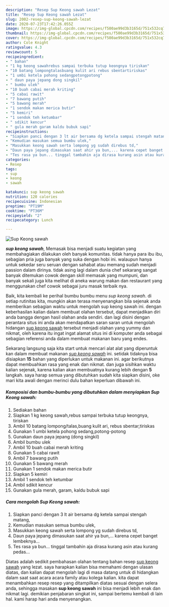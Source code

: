 ```yaml
---
description: "Resep Sup Keong sawah Lezat"
title: "Resep Sup Keong sawah Lezat"
slug: 2002-resep-sup-keong-sawah-lezat
date: 2020-07-23T17:42:26.055Z
image: https://img-global.cpcdn.com/recipes/f500ae99d3b3165d/751x532cq70/sup-keong-sawah-foto-resep-utama.jpg
thumbnail: https://img-global.cpcdn.com/recipes/f500ae99d3b3165d/751x532cq70/sup-keong-sawah-foto-resep-utama.jpg
cover: https://img-global.cpcdn.com/recipes/f500ae99d3b3165d/751x532cq70/sup-keong-sawah-foto-resep-utama.jpg
author: Cole Knight
ratingvalue: 4.3
reviewcount: 5
recipeingredient:
- " bahan"
- "1 kg keong sawahrebus sampai terbuka tutup keongnya tiriskan"
- "10 batang lompongtalasbuang kulit ari rebus sbentartiriskas"
- "1 umbi ketela pohong sedangpotongpotong"
- " daun paya jepang dong singkil"
- " bumbu ulek"
- "10 buah cabai merah kriting"
- "5 cabai rawit"
- "7 bawang putih"
- "5 bawang merah"
- "1 sendok makan merica butir"
- "5 kemiri"
- "1 sendok teh ketumbar"
- " sdikit kencur"
- " gula merah garam kaldu bubuk sapi"
recipeinstructions:
- "Siapkan panci dengan 3 lt air bersama dg ketela sampai stengah matang,"
- "Kemudian masukan semua bumbu ulek,"
- "Masukkan keong sawah serta lompong yg sudah direbus td,"
- "Daun paya jepang dimasukan saat ahir ya bun,... karena cepet banget lembeknya..."
- "Tes rasa ya bun... tinggal tambahin aja dirasa kurang asin atau kurang pedas..."
categories:
- Resep
tags:
- sup
- keong
- sawah

katakunci: sup keong sawah 
nutrition: 120 calories
recipecuisine: Indonesian
preptime: "PT19M"
cooktime: "PT36M"
recipeyield: "2"
recipecategory: Lunch

---
```



![Sup Keong sawah](https://img-global.cpcdn.com/recipes/f500ae99d3b3165d/751x532cq70/sup-keong-sawah-foto-resep-utama.jpg)

<b><i>sup keong sawah</i></b>, Memasak bisa menjadi suatu kegiatan yang membahagiakan dilakukan oleh banyak komunitas. tidak hanya para ibu ibu, sebagian pria juga banyak yang suka dengan hobi ini. walaupun hanya untuk sekedar seru seruan dengan sahabat atau memang sudah menjadi passion dalam dirinya. tidak asing lagi dalam dunia chef sekarang sangat banyak ditemukan cowok dengan skill memasak yang mumpuni, dan banyak sekali juga kita melihat di aneka warung makan dan restaurant yang menggunakan chef cowok sebagai juru masak terbaik nya.



Baik, kita kembali ke perihal bumbu bumbu menu <i>sup keong sawah</i>. di setiap rutinitas kita, mungkin akan terasa menyenangkan bila sejenak anda memberikan sebagian waktu untuk mengolah sup keong sawah ini. dengan keberhasilan kalian dalam membuat olahan tersebut, dapat menjadikan diri anda bangga dengan hasil olahan anda sendiri. dan lagi disini dengan perantara situs ini anda akan mendapatkan saran saran untuk mengolah hidangan <u>sup keong sawah</u> tersebut menjadi olahan yang yummy dan nikmat, oleh karena itu ingat ingat alamat situs ini di komputer anda sebagai sebagian referensi anda dalam membuat makanan baru yang endes.


Sekarang langsung saja kita start untuk mencari alat alat yang diperuntuk kan dalam membuat makanan <u><i>sup keong sawah</i></u> ini. setidak tidaknya bisa disiapkan <b>15</b> bahan yang diperlukan untuk makanan ini. agar berikutnya dapat membuahkan rasa yang enak dan nikmat. dan juga sisihkan waktu kalian sejenak, karena kalian akan membuatnya kurang lebih dengan <b>5</b> langkah. saya harap semua yang dibutuhkan sudah kita siapkan disini, oke mari kita awali dengan merinci dulu bahan keperluan dibawah ini.

<!--inarticleads1-->

##### Komposisi dan bumbu-bumbu yang dibutuhkan dalam menyiapkan Sup Keong sawah:

1. Sediakan  bahan
1. Siapkan 1 kg keong sawah,rebus sampai terbuka tutup keongnya, tiriskan
1. Ambil 10 batang lompong/talas,buang kulit ari, rebus sbentar,tiriskas
1. Gunakan 1 umbi ketela pohong sedang,potong-potong
1. Gunakan  daun paya jepang (dong singkil)
1. Ambil  bumbu ulek
1. Ambil 10 buah cabai merah kriting
1. Gunakan 5 cabai rawit
1. Ambil 7 bawang putih
1. Gunakan 5 bawang merah
1. Gunakan 1 sendok makan merica butir
1. Siapkan 5 kemiri
1. Ambil 1 sendok teh ketumbar
1. Ambil  sdikit kencur
1. Gunakan  gula merah, garam, kaldu bubuk sapi




<!--inarticleads2-->

##### Cara mengolah Sup Keong sawah:

1. Siapkan panci dengan 3 lt air bersama dg ketela sampai stengah matang,
1. Kemudian masukan semua bumbu ulek,
1. Masukkan keong sawah serta lompong yg sudah direbus td,
1. Daun paya jepang dimasukan saat ahir ya bun,... karena cepet banget lembeknya...
1. Tes rasa ya bun... tinggal tambahin aja dirasa kurang asin atau kurang pedas...




Diatas adalah sedikit pembahasan olahan tentang bahan resep <u>sup keong sawah</u> yang lezat. saya harapkan kalian bisa memahami dengan ulasan diatas, dan kalian dapat mengolah lagi di masa datang untuk di hidangkan dalam saat saat acara acara family atau kolega kalian. kita dapat menambahkan resep resep yang ditampilkan diatas sesuai dengan selera anda, sehingga masakan <b>sup keong sawah</b> ini bisa menjadi lebih enak dan nikmat lagi. demikian penjabaran singkat ini, sampai bertemu kembali di lain hal. kami harap hari anda menyenangkan.
